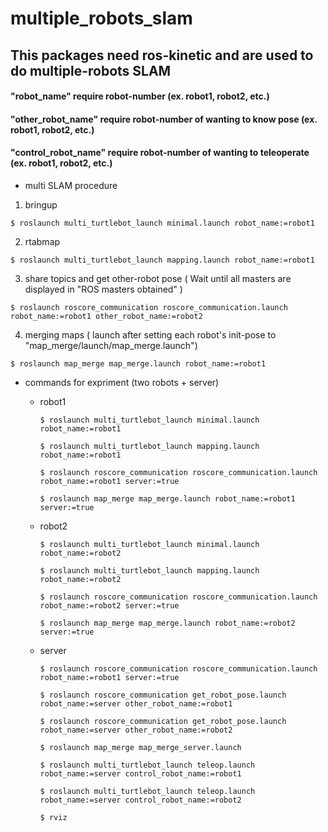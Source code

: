 # multiple_robots_slam

## This packages need ros-kinetic and are used to do multiple-robots SLAM

#### "robot_name" require robot-number (ex. robot1, robot2, etc.)
#### "other_robot_name" require robot-number of wanting to know pose (ex. robot1, robot2, etc.)
#### "control_robot_name" require robot-number of wanting to teleoperate (ex. robot1, robot2, etc.)

- multi SLAM procedure

1. bringup

```
$ roslaunch multi_turtlebot_launch minimal.launch robot_name:=robot1
```

2. rtabmap

```
$ roslaunch multi_turtlebot_launch mapping.launch robot_name:=robot1
```

3. share topics and get other-robot pose ( Wait until all masters are displayed in "ROS masters obtained" )
```
$ roslaunch roscore_communication roscore_communication.launch robot_name:=robot1 other_robot_name:=robot2
```

4. merging maps ( launch after setting each robot's init-pose to "map_merge/launch/map_merge.launch")

```
$ roslaunch map_merge map_merge.launch robot_name:=robot1
```

- commands for expriment (two robots + server)

  - robot1

    ```
    $ roslaunch multi_turtlebot_launch minimal.launch robot_name:=robot1

    $ roslaunch multi_turtlebot_launch mapping.launch robot_name:=robot1

    $ roslaunch roscore_communication roscore_communication.launch robot_name:=robot1 server:=true

    $ roslaunch map_merge map_merge.launch robot_name:=robot1 server:=true
    ```

  - robot2

    ```
    $ roslaunch multi_turtlebot_launch minimal.launch robot_name:=robot2

    $ roslaunch multi_turtlebot_launch mapping.launch robot_name:=robot2

    $ roslaunch roscore_communication roscore_communication.launch robot_name:=robot2 server:=true

    $ roslaunch map_merge map_merge.launch robot_name:=robot2 server:=true
    ```
  - server

    ```
    $ roslaunch roscore_communication roscore_communication.launch robot_name:=robot1 server:=true

    $ roslaunch roscore_communication get_robot_pose.launch robot_name:=server other_robot_name:=robot1

    $ roslaunch roscore_communication get_robot_pose.launch robot_name:=server other_robot_name:=robot2

    $ roslaunch map_merge map_merge_server.launch

    $ roslaunch multi_turtlebot_launch teleop.launch robot_name:=server control_robot_name:=robot1

    $ roslaunch multi_turtlebot_launch teleop.launch robot_name:=server control_robot_name:=robot2

    $ rviz
    ```